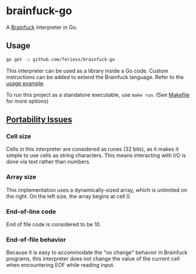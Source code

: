 # brainfuck-go

A [Brainfuck](https://en.wikipedia.org/wiki/Brainfuck) interpreter in Go.

## Usage

```bash
go get -u github.com/ferioss/brainfuck-go
```

This interpreter can be used as a library inside a Go code. Custom instructions can be added to extend the Brainfuck language. Refer to the [usage example](cmd/brainfuck/main.go).

To run this project as a standalone executable, use `make run`. (See [Makefile](Makefile) for more options)

## [Portability Issues](https://en.wikipedia.org/wiki/Brainfuck#Portability_issues)

### Cell size

Cells in this interpreter are considered as runes (32 bits), as it makes it simple to use cells as string characters. This means interacting with I/O is done via text rather than numbers.

### Array size

This implementation uses a dynamically-sized array, which is unlimited on the right. On the left size, the array begins at cell 0.

### End-of-line code

End of file code is considered to be 10.

### End-of-file behavior

Because it is easy to accommodate the "no change" behavior in Brainfuck programs, this interpreter does not change the value of the current cell when encountering EOF while reading input.
